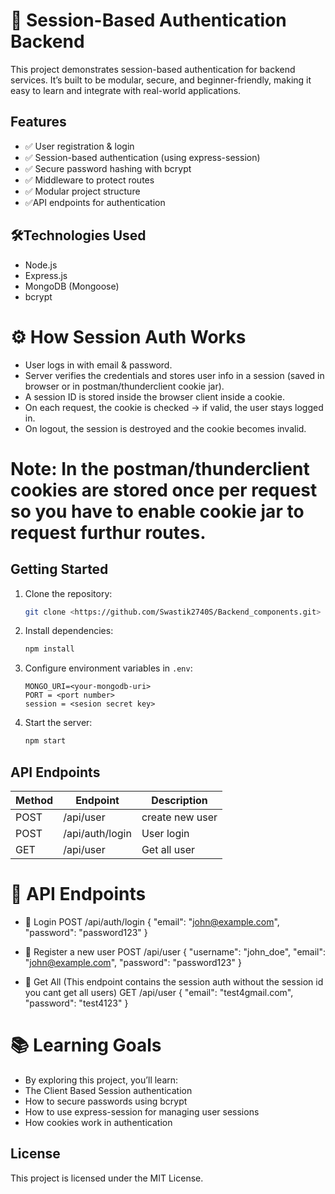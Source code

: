 # 🔐 Session-Based Authentication Backend

This project demonstrates session-based authentication for backend services.
It’s built to be modular, secure, and beginner-friendly, making it easy to learn and integrate with real-world applications.


## Features

- ✅ User registration & login
- ✅ Session-based authentication (using express-session)
- ✅ Secure password hashing with bcrypt
- ✅ Middleware to protect routes
- ✅ Modular project structure
- ✅API endpoints for authentication

## 🛠️Technologies Used

- Node.js
- Express.js
- MongoDB (Mongoose)
- bcrypt

# ⚙️ How Session Auth Works
- User logs in with email & password.
- Server verifies the credentials and stores user info in a session (saved in browser or in postman/thunderclient cookie jar).
- A session ID is stored inside the browser client inside a cookie.
- On each request, the cookie is checked → if valid, the user stays logged in.
- On logout, the session is destroyed and the cookie becomes invalid.
# Note: In the postman/thunderclient cookies are stored once per request so you have to enable cookie jar to request furthur routes.

## Getting Started

1. Clone the repository:
    ```bash
    git clone <https://github.com/Swastik2740S/Backend_components.git>
    ```
2. Install dependencies:
    ```bash
    npm install
    ```
3. Configure environment variables in `.env`:
    ```
    MONGO_URI=<your-mongodb-uri>
    PORT = <port number>
    session = <sesion secret key>
    
    ```
4. Start the server:
    ```bash
    npm start
    ```

## API Endpoints

| Method | Endpoint        | Description          |
|--------|-----------------|----------------------|
| POST   | /api/user       | create new user      |
| POST   | /api/auth/login | User login           |
| GET    | /api/user       | Get all user         |


# 📡 API Endpoints

- 🔹 Login
POST /api/auth/login
{
  "email": "john@example.com",
  "password": "password123"
}

- 🔹 Register a new user
POST /api/user
{
  "username": "john_doe",
  "email": "john@example.com",
  "password": "password123"
}

- 🔹 Get All (This endpoint contains the session auth without the session id you cant get all users)
GET /api/user
{
  "email": "test4gmail.com",
  "password": "test4123"
}

# 📚 Learning Goals
- By exploring this project, you’ll learn:
- The Client Based Session authentication
- How to secure passwords using bcrypt
- How to use express-session for managing user sessions
- How cookies work in authentication

## License

This project is licensed under the MIT License.

